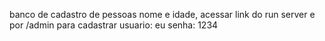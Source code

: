 banco de cadastro de pessoas nome e idade, acessar link do run server e por /admin para cadastrar 
usuario: eu
senha: 1234
